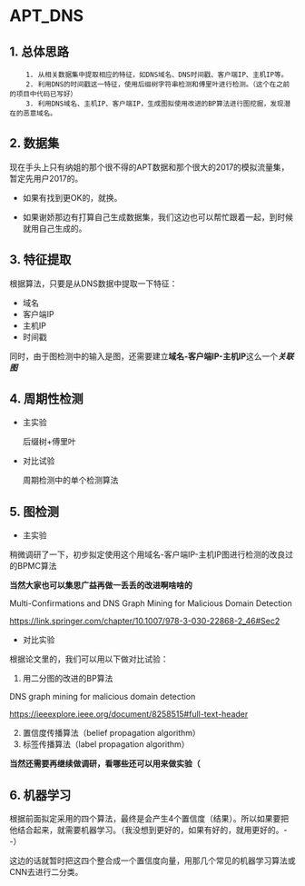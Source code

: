 # APT_DNS
## 1. 总体思路
        1. 从相关数据集中提取相应的特征，如DNS域名、DNS时间戳、客户端IP、主机IP等。
        2. 利用DNS的时间戳这一特征，使用后缀树字符串检测和傅里叶进行检测。（这个在之前的项目中代码已写好）
        3. 利用DNS域名、主机IP、客户端IP，生成图拟使用改进的BP算法进行图挖掘，发现潜在的恶意域名。
## 2. 数据集
现在手头上只有纳姐的那个很不得的APT数据和那个很大的2017的模拟流量集，暂定先用户2017的。

- 如果有找到更OK的，就换。

- 如果谢娇那边有打算自己生成数据集，我们这边也可以帮忙跟着一起，到时候就用自己生成的。
## 3. 特征提取

根据算法，只要是从DNS数据中提取一下特征：

- 域名
- 客户端IP
- 主机IP
- 时间戳 

同时，由于图检测中的输入是图，还需要建立**域名-客户端IP-主机IP**这么一个***关联图***
## 4. 周期性检测
- 主实验

    后缀树+傅里叶

- 对比试验

    周期检测中的单个检测算法
    
## 5. 图检测 
- 主实验

稍微调研了一下，初步拟定使用这个用域名-客户端IP-主机IP图进行检测的改良过的BPMC算法

**当然大家也可以集思广益再做一丢丢的改进啊啥啥的**

Multi-Confirmations and DNS Graph Mining for Malicious Domain Detection

https://link.springer.com/chapter/10.1007/978-3-030-22868-2_46#Sec2

- 对比实验

根据论文里的，我们可以用以下做对比试验：

1. 用二分图的改进的BP算法

DNS graph mining for malicious domain detection 

https://ieeexplore.ieee.org/document/8258515#full-text-header

2. 置信度传播算法（belief propagation algorithm）
3. 标签传播算法（label propagation algorithm）

**当然还需要再继续做调研，看哪些还可以用来做实验（**

## 6. 机器学习

根据前面拟定采用的四个算法，最终是会产生4个置信度（结果）。所以如果要把他结合起来，就需要机器学习。（我没想到更好的，如果有好的，就用更好的。- -）

这边的话就暂时把这四个整合成一个置信度向量，用那几个常见的机器学习算法或CNN去进行二分类。


